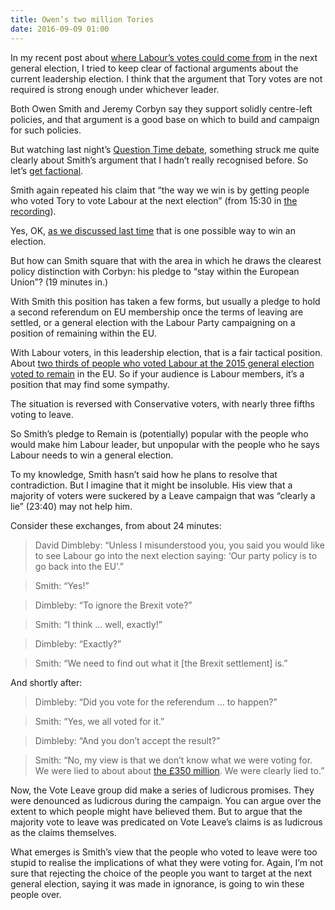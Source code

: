 ```yaml
---
title: Owen’s two million Tories
date: 2016-09-09 01:00
---
```


In my recent post about [where Labour’s votes could come from][labour-votes] in the next general election, I tried to keep clear of factional arguments about the current leadership election. I think that the argument that Tory votes are not required is strong enough under whichever leader.

[labour-votes]: /2016/09/where-could-labours-votes-come-from/

Both Owen Smith and Jeremy Corbyn say they support solidly centre-left policies, and that argument is a good base on which to build and campaign for such policies.

But watching last night’s [Question Time debate][bbc-qt], something struck me quite clearly about Smith’s argument that I hadn’t really recognised before. So let’s [get factional][factional].

[bbc-qt]: http://www.bbc.co.uk/programmes/b07vcy7q
[factional]: https://www.youtube.com/watch?v=Ve9Y-dl40sQ

Smith again repeated his claim that “the way we win is by getting people who voted Tory to vote Labour at the next election” (from 15:30 in [the recording][bbc-qt]).

Yes, OK, [as we discussed last time][labour-votes] that is one possible way to win an election.

But how can Smith square that with the area in which he draws the clearest policy distinction with Corbyn: his pledge to “stay within the European Union”? (19 minutes in.)

With Smith this position has taken a few forms, but usually a pledge to hold a second referendum on EU membership once the terms of leaving are settled, or a general election with the Labour Party campaigning on a position of remaining within the EU.

With Labour voters, in this leadership election, that is a fair tactical position. About [two thirds of people who voted Labour at the 2015 general election voted to remain][ashcroft-eu-by-party] in the EU. So if your audience is Labour members, it’s a position that may find some sympathy.

[ashcroft-eu-by-party]: http://lordashcroftpolls.com/2016/06/how-the-united-kingdom-voted-and-why/

The situation is reversed with Conservative voters, with nearly three fifths voting to leave.

So Smith’s pledge to Remain is (potentially) popular with the people who would make him Labour leader, but unpopular with the people who he says Labour needs to win a general election.

To my knowledge, Smith hasn’t said how he plans to resolve that contradiction. But I imagine that it might be insoluble. His view that a majority of voters were suckered by a Leave campaign that was “clearly a lie” (23:40) may not help him.

Consider these exchanges, from about 24 minutes:

> David Dimbleby: “Unless I misunderstood you, you said you would like to see Labour go into the next election saying: ‘Our party policy is to go back into the EU’.”

> Smith: “Yes!”

> Dimbleby: “To ignore the Brexit vote?”

> Smith: “I think … well, exactly!”

> Dimbleby: “Exactly?”

> Smith: “We need to find out what it [the Brexit settlement] is.”

And shortly after:

> Dimbleby: “Did you vote for the referendum … to happen?”

> Smith: “Yes, we all voted for it.”

> Dimbleby: “And you don’t accept the result?”

> Smith: “No, my view is that we don’t know what we were voting for. We were lied to about about [the £350 million][350]. We were clearly lied to.”

[350]: http://www.theguardian.com/politics/reality-check/2016/may/23/does-the-eu-really-cost-the-uk-350m-a-week

Now, the Vote Leave group did make a series of ludicrous promises. They were denounced as ludicrous during the campaign. You can argue over the extent to which people might have believed them. But to argue that the majority vote to leave was predicated on Vote Leave’s claims is as ludicrous as the claims themselves.

What emerges is Smith’s view that the people who voted to leave were too stupid to realise the implications of what they were voting for. Again, I’m not sure that rejecting the choice of the people you want to target at the next general election, saying it was made in ignorance, is going to win these people over.
